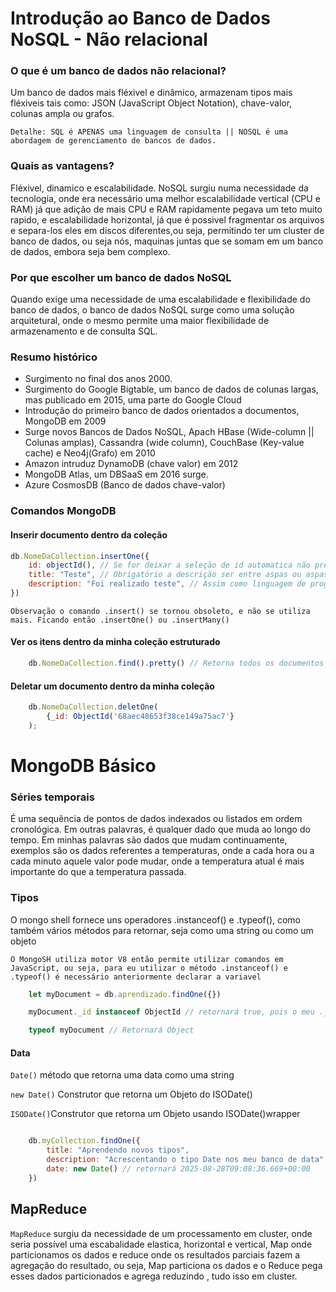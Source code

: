 # Introdução ao Banco de Dados NoSQL - Não relacional

### O que é um banco de dados não relacional?

Um banco de dados mais fléxivel e dinâmico, armazenam tipos mais fléxiveis tais como: JSON (JavaScript Object Notation), chave-valor, colunas ampla ou grafos.

`Detalhe: SQL é APENAS uma linguagem de consulta || NOSQL é uma abordagem de gerenciamento de bancos de dados.`

### Quais as vantagens?

Fléxivel, dinamico e escalabilidade. NoSQL surgiu numa necessidade da tecnologia, onde era necessário uma melhor escalabilidade vertical (CPU e RAM) já que adição de mais CPU e RAM rapidamente pegava um teto muito rapido, e escalabilidade horizontal, já que é possivel fragmentar os arquivos e separa-los eles em discos diferentes,ou seja, permitindo ter um cluster de banco de dados, ou seja nós, maquinas juntas que se somam em um banco de dados, embora seja bem complexo.

### Por que escolher um banco de dados NoSQL

Quando exige uma necessidade de uma escalabilidade e flexibilidade do banco de dados, o banco de dados NoSQL surge como uma solução arquitetural, onde o mesmo permite uma maior flexibilidade de armazenamento e de consulta SQL. 

### Resumo histórico

- Surgimento no final dos anos 2000.
- Surgimento do Google Bigtable, um banco de dados de colunas largas, mas publicado em 2015, uma parte do Google Cloud
- Introdução do primeiro banco de dados orientados a documentos, MongoDB em 2009
- Surge novos Bancos de Dados NoSQL, Apach HBase (Wide-column || Colunas amplas), Cassandra (wide column), CouchBase (Key-value cache) e Neo4j(Grafo) em 2010
- Amazon intruduz DynamoDB (chave valor) em 2012
- MongoDB Atlas, um DBSaaS em 2016 surge.
- Azure CosmosDB (Banco de dados chave-valor)

### Comandos MongoDB

#### Inserir documento dentro da coleção
```javascript
db.NomeDaCollection.insertOne({
    id: objectId(), // Se for deixar a seleção de id automatica não precisa escrever essa parte
    title: "Teste", // Obrigatório a descrição ser entre aspas ou aspas dupla
    description: "Foi realizado teste", // Assim como linguagem de programação, em caso de escrever outro parâmetro necessário a utilização da virgula.
})
```

`Observação o comando .insert() se tornou obsoleto, e não se utiliza mais. Ficando então .insertOne() ou .insertMany()`

#### Ver os itens dentro da minha coleção estruturado

```javascript
    db.NomeDaCollection.find().pretty() // Retorna todos os documentos dentro da minha coleção, o .pretty() é comumente usado para retornar os valores estruturados, já que o .find() sozinho não retorna com estruturação
```

#### Deletar um documento dentro da minha coleção

```javascript
    db.NomeDaCollection.deletOne(
        {_id: ObjectId('68aec48653f38ce149a75ac7'}
    );
```

# MongoDB Básico

### Séries temporais

É uma sequência de pontos de dados indexados ou listados em ordem cronológica. Em outras palavras, é qualquer dado que muda ao longo do tempo. Em minhas palavras são dados que mudam continuamente, exemplos são os dados referentes a temperaturas, onde a cada hora ou a cada minuto aquele valor pode mudar, onde a temperatura atual é mais importante do que a temperatura passada.

### Tipos

O mongo shell fornece uns operadores .instanceof() e .typeof(), como também vários métodos para retornar, seja como uma string ou como um objeto

``O MongoSH utiliza motor V8 então permite utilizar comandos em JavaScript, ou seja, para eu utilizar o método .instanceof() e .typeof() é necessário anteriormente declarar a variavel``

```javascript
    let myDocument = db.aprendizado.findOne({})

    myDocument._id instanceof ObjectId // retornará true, pois o meu ._id é uma instância do meu ObjectId

    typeof myDocument // Retornará Object
``` 

#### Data

``Date()`` método que retorna uma data como uma string

``new Date()`` Construtor que retorna um Objeto do ISODate()

``ISODate()``Construtor que retorna um Objeto usando ISODate()wrapper

````javascript

    db.myCollection.findOne({
        title: "Aprendendo novos tipos",
        description: "Acrescentando o tipo Date nos meu banco de data",
        date: new Date() // retornará 2025-08-28T09:08:36.669+00:00
    })

```` 

## MapReduce
 

 ``MapReduce`` surgiu da necessidade de um processamento em cluster, onde seria possível uma escabalidade elastica, horizontal e vertical, Map onde particionamos os dados e reduce onde os resultados parciais fazem a agregação do resultado, ou seja, Map particiona os dados e o Reduce pega esses dados particionados e agrega reduzindo , tudo isso em cluster.
